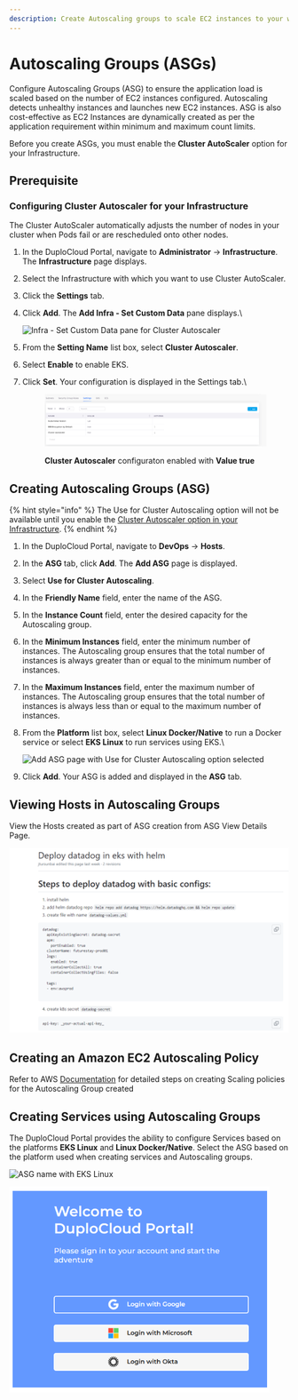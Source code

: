 ```yaml
---
description: Create Autoscaling groups to scale EC2 instances to your workload
---
```


# Autoscaling Groups (ASGs)

Configure Autoscaling Groups (ASG) to ensure the application load is scaled based on the number of EC2 instances configured. Autoscaling detects unhealthy instances and launches new EC2 instances. ASG is also cost-effective as EC2 Instances are dynamically created as per the application requirement within minimum and maximum count limits.&#x20;

Before you create ASGs, you must enable the **Cluster AutoScaler** option for your Infrastructure.

## Prerequisite&#x20;

### Configuring Cluster Autoscaler for your Infrastructure

The Cluster AutoScaler automatically adjusts the number of nodes in your cluster when Pods fail or are rescheduled onto other nodes.&#x20;

1. In the DuploCloud Portal, navigate to **Administrator** -> **Infrastructure**. The **Infrastructure** page displays.
2. Select the Infrastructure with which you want to use Cluster AutoScaler.
3. Click the **Settings** tab.
4.  Click **Add**. The **Add Infra - Set Custom Data** pane displays.\


    <div align="left">

    <img src="../../../.gitbook/assets/image (15) (2).png" alt="Infra - Set Custom Data pane for Cluster Autoscaler">

    </div>


5. From the **Setting Name** list box, select **Cluster Autoscaler**.
6. Select **Enable** to enable EKS.
7.  Click **Set**. Your configuration is displayed in the Settings tab.\


    <figure><img src="../../../.gitbook/assets/ASG.png" alt=""><figcaption><p><strong>Cluster Autoscaler</strong> configuraton enabled with <strong>Value true</strong></p></figcaption></figure>

## Creating Autoscaling Groups (ASG)

{% hint style="info" %}
The Use for Cluster Autoscaling option will not be available until you enable the [Cluster Autoscaler option in your Infrastructure](auto-scaling-groups.md#configuring-cluster-autoscaler-for-your-infrastructure).
{% endhint %}

1. In the DuploCloud Portal, navigate to **DevOps** -> **Hosts**.
2. In the **ASG** tab, click **Add**. The **Add ASG** page is displayed.
3. Select **Use for Cluster Autoscaling**.
4. In the **Friendly Name** field, enter the name of the ASG.
5. In the **Instance Count** field, enter the desired capacity for the Autoscaling group.
6. In the **Minimum Instances** field, enter the minimum number of instances. The Autoscaling group ensures that the total number of instances is always greater than or equal to the minimum number of instances.
7. In the **Maximum Instances** field, enter the maximum number of instances. The Autoscaling group ensures that the total number of instances is always less than or equal to the maximum number of instances.
8.  From the **Platform** list box, select **Linux Docker/Native** to run a Docker service or select **EKS Linux** to run services using EKS.\


    ![Add ASG page with Use for Cluster Autoscaling option selected](<../../../.gitbook/assets/image (22) (1).png>)
9. Click **Add**. Your ASG is added and displayed in the **ASG** tab.

## Viewing Hosts in Autoscaling Groups

View the Hosts created as part of ASG creation from ASG View Details Page.

![Hosts tab on the ASG page](<../../../.gitbook/assets/image (11) (1).png>)

## **Creating an Amazon EC2 Autoscaling Policy**

Refer to AWS [Documentation](https://docs.aws.amazon.com/autoscaling/ec2/userguide/as-scale-based-on-demand.html#as-how-scaling-policies-work) for detailed steps on creating Scaling policies for the Autoscaling Group created

## **Creating Services using Autoscaling Groups**

The DuploCloud Portal provides the ability to configure Services based on the platforms **EKS Linux** and **Linux Docker/Native**.  Select the ASG based on the platform used when creating services and Autoscaling groups.

![ASG name with EKS Linux](<../../../.gitbook/assets/image (17) (1).png>)

![ASG name using Linux Docker/Native](<../../../.gitbook/assets/image (13) (1).png>)

